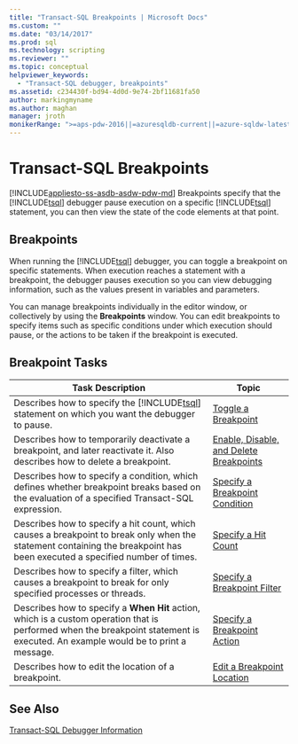```yaml
---
title: "Transact-SQL Breakpoints | Microsoft Docs"
ms.custom: ""
ms.date: "03/14/2017"
ms.prod: sql
ms.technology: scripting
ms.reviewer: ""
ms.topic: conceptual
helpviewer_keywords: 
  - "Transact-SQL debugger, breakpoints"
ms.assetid: c234430f-bd94-4d0d-9e74-2bf11681fa50
author: markingmyname
ms.author: maghan
manager: jroth
monikerRange: ">=aps-pdw-2016||=azuresqldb-current||=azure-sqldw-latest||>=sql-server-2016||=sqlallproducts-allversions||>=sql-server-linux-2017||=azuresqldb-mi-current"
---
```

# Transact-SQL Breakpoints
[!INCLUDE[appliesto-ss-asdb-asdw-pdw-md](../../includes/appliesto-ss-asdb-asdw-pdw-md.md)]
  Breakpoints specify that the [!INCLUDE[tsql](../../includes/tsql-md.md)] debugger pause execution on a specific [!INCLUDE[tsql](../../includes/tsql-md.md)] statement, you can then view the state of the code elements at that point.  
  
## Breakpoints  
 When running the [!INCLUDE[tsql](../../includes/tsql-md.md)] debugger, you can toggle a breakpoint on specific statements. When execution reaches a statement with a breakpoint, the debugger pauses execution so you can view debugging information, such as the values present in variables and parameters.  
  
 You can manage breakpoints individually in the editor window, or collectively by using the **Breakpoints** window. You can edit breakpoints to specify items such as specific conditions under which execution should pause, or the actions to be taken if the breakpoint is executed.  
  
## Breakpoint Tasks  
  
|Task Description|Topic|  
|----------------------|-----------|  
|Describes how to specify the [!INCLUDE[tsql](../../includes/tsql-md.md)] statement on which you want the debugger to pause.|[Toggle a Breakpoint](../../relational-databases/scripting/toggle-a-breakpoint.md)|  
|Describes how to temporarily deactivate a breakpoint, and later reactivate it. Also describes how to delete a breakpoint.|[Enable, Disable, and Delete Breakpoints](../../relational-databases/scripting/enable-disable-and-delete-breakpoints.md)|  
|Describes how to specify a condition, which defines whether breakpoint breaks based on the evaluation of a specified Transact-SQL expression.|[Specify a Breakpoint Condition](../../relational-databases/scripting/specify-a-breakpoint-condition.md)|  
|Describes how to specify a hit count, which causes a breakpoint to break only when the statement containing the breakpoint has been executed a specified number of times.|[Specify a Hit Count](../../relational-databases/scripting/specify-a-hit-count.md)|  
|Describes how to specify a filter, which causes a breakpoint to break for only specified processes or threads.|[Specify a Breakpoint Filter](../../relational-databases/scripting/specify-a-breakpoint-filter.md)|  
|Describes how to specify a **When Hit** action, which is a custom operation that is performed when the breakpoint statement is executed. An example would be to print a message.|[Specify a Breakpoint Action](../../relational-databases/scripting/specify-a-breakpoint-action.md)|  
|Describes how to edit the location of a breakpoint.|[Edit a Breakpoint Location](../../relational-databases/scripting/edit-a-breakpoint-location.md)|  
  
## See Also  
 [Transact-SQL Debugger Information](../../relational-databases/scripting/transact-sql-debugger-information.md)  
  
  
